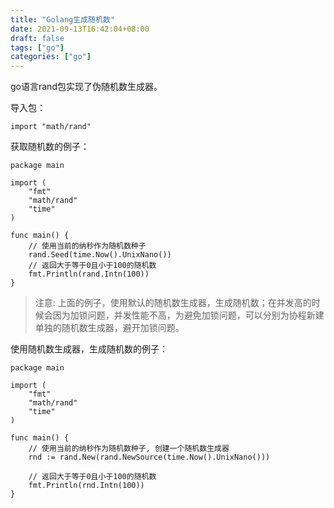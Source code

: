 ```yaml
---
title: "Golang生成随机数"
date: 2021-09-13T16:42:04+08:00
draft: false
tags: ["go"]
categories: ["go"]
---
```


go语言rand包实现了伪随机数生成器。

导入包：

```
import "math/rand"
```

获取随机数的例子：

```
package main

import (
	"fmt"
	"math/rand"
	"time"
)

func main() {
	// 使用当前的纳秒作为随机数种子
	rand.Seed(time.Now().UnixNano())
	// 返回大于等于0且小于100的随机数
	fmt.Println(rand.Intn(100))
}
```

> 注意: 上面的例子，使用默认的随机数生成器，生成随机数；在并发高的时候会因为加锁问题，并发性能不高，为避免加锁问题，可以分别为协程新建单独的随机数生成器，避开加锁问题。

使用随机数生成器，生成随机数的例子：

```
package main

import (
	"fmt"
	"math/rand"
	"time"
)

func main() {
	// 使用当前的纳秒作为随机数种子, 创建一个随机数生成器
	rnd := rand.New(rand.NewSource(time.Now().UnixNano()))

	// 返回大于等于0且小于100的随机数
	fmt.Println(rnd.Intn(100))
}
```
